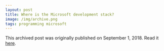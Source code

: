 ```yaml
---
layout: post
title: Where is the Microsoft development stack?
image: /img/archive.png
tags: programming microsoft
---
```

This archived post was originally published on September 1, 2018. Read it [here](/alex.ciobanu.org/index58a0.html).
